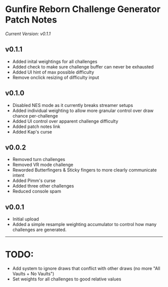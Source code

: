 # Gunfire Reborn Challenge Generator Patch Notes

*Current Version: v0.1.1*

## v0.1.1
- Added inital weightings for all challenges
- Added check to make sure challenge buffer can never be exhausted
- Added UI hint of max possible difficulty
- Remove onclick resizing of difficulty input

## v0.1.0
- Disabled NES mode as it currently breaks streamer setups
- Added individual weighting to allow more granular control over draw chance per-challenge
- Added UI control over apparent challenge difficulty
- Added patch notes link
- Added Kap's curse

## v0.0.2
- Removed turn challenges
- Removed VR mode challenge
- Reworded Butterfingers & Sticky fingers to more clearly communicate intent
- Added Pimm's curse
- Added three other challenges
- Reduced console spam

## v0.0.1
- Initial upload
- Added a simple resample weighting accumulator to control how many challenges are generated.

---

# TODO:
- Add system to ignore draws that conflict with other draws (no more "All Vaults + No Vaults")
- Set weights for all challenges to good relative values